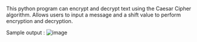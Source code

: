 This python program can encrypt and decrypt text using the Caesar Cipher algorithm. Allows users to input a message and a shift value to perform encryption and decryption.





Sample output :
![image](https://github.com/LokeshSai29/PRODIGY_CS_01/assets/135822469/b150404d-d984-46e3-83d3-d818231d5269)
